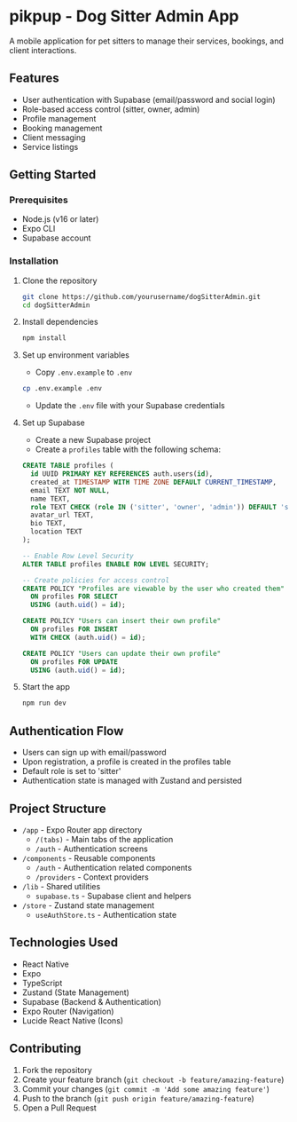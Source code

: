 # pikpup - Dog Sitter Admin App

A mobile application for pet sitters to manage their services, bookings, and client interactions.

## Features

- User authentication with Supabase (email/password and social login)
- Role-based access control (sitter, owner, admin)
- Profile management
- Booking management
- Client messaging
- Service listings

## Getting Started

### Prerequisites

- Node.js (v16 or later)
- Expo CLI
- Supabase account

### Installation

1. Clone the repository
   ```bash
   git clone https://github.com/yourusername/dogSitterAdmin.git
   cd dogSitterAdmin
   ```

2. Install dependencies
   ```bash
   npm install
   ```

3. Set up environment variables
   - Copy `.env.example` to `.env`
   ```bash
   cp .env.example .env
   ```
   - Update the `.env` file with your Supabase credentials

4. Set up Supabase
   - Create a new Supabase project
   - Create a `profiles` table with the following schema:

   ```sql
   CREATE TABLE profiles (
     id UUID PRIMARY KEY REFERENCES auth.users(id),
     created_at TIMESTAMP WITH TIME ZONE DEFAULT CURRENT_TIMESTAMP,
     email TEXT NOT NULL,
     name TEXT,
     role TEXT CHECK (role IN ('sitter', 'owner', 'admin')) DEFAULT 'sitter',
     avatar_url TEXT,
     bio TEXT,
     location TEXT
   );
   
   -- Enable Row Level Security
   ALTER TABLE profiles ENABLE ROW LEVEL SECURITY;
   
   -- Create policies for access control
   CREATE POLICY "Profiles are viewable by the user who created them" 
     ON profiles FOR SELECT 
     USING (auth.uid() = id);
   
   CREATE POLICY "Users can insert their own profile" 
     ON profiles FOR INSERT 
     WITH CHECK (auth.uid() = id);
   
   CREATE POLICY "Users can update their own profile" 
     ON profiles FOR UPDATE 
     USING (auth.uid() = id);
   ```

5. Start the app
   ```bash
   npm run dev
   ```

## Authentication Flow

- Users can sign up with email/password
- Upon registration, a profile is created in the profiles table
- Default role is set to 'sitter'
- Authentication state is managed with Zustand and persisted

## Project Structure

- `/app` - Expo Router app directory
  - `/(tabs)` - Main tabs of the application
  - `/auth` - Authentication screens
- `/components` - Reusable components
  - `/auth` - Authentication related components
  - `/providers` - Context providers
- `/lib` - Shared utilities
  - `supabase.ts` - Supabase client and helpers
- `/store` - Zustand state management
  - `useAuthStore.ts` - Authentication state

## Technologies Used

- React Native
- Expo
- TypeScript
- Zustand (State Management)
- Supabase (Backend & Authentication)
- Expo Router (Navigation)
- Lucide React Native (Icons)

## Contributing

1. Fork the repository
2. Create your feature branch (`git checkout -b feature/amazing-feature`)
3. Commit your changes (`git commit -m 'Add some amazing feature'`)
4. Push to the branch (`git push origin feature/amazing-feature`)
5. Open a Pull Request 